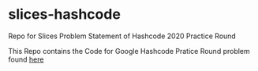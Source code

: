 # slices-hashcode
Repo for Slices Problem Statement of Hashcode 2020 Practice Round

This Repo contains the Code for Google Hashcode Pratice Round problem found [here](https://hashcodejudge.withgoogle.com/download/blob/AMIfv955DlnijeYNeiQsNO_6ZItxzi_IajdfxyZRbSP9pWPfq9nymDxEltzHMIl9Xhb4ztDUCH1-2qZywUoAjPHKYrvDl1GYdd7lQT45VE8CWnyEIHYSaHZlA4vgFBPdzQqd0qCBu_buBCDTnR04Q5y_EOFIa3k-4FJ2dbR_GLklYC_UiI-br-L3DA3Vkdr1oDI7waNcJcLsnuZI0PNbbN7xYHHtPXqyFQha2RP2IV6cyrc8xRmj4VZrYaz-7eO_14lkahH5ftZRddoxHEGfqgJZKHgL7mSe_SaveNIf7zGhbMeE6pZeHYc)